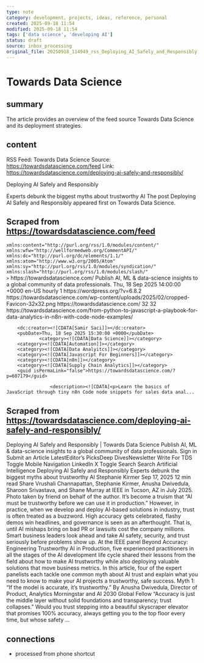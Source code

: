 ```yaml
---
type: note
category: development, projects, ideas, reference, personal
created: 2025-09-18 11:54
modified: 2025-09-18 11:54
tags: ['data science', 'developing AI']
status: draft
source: inbox_processing
original_file: 20250918_114949_rss_Deploying_AI_Safely_and_Responsibly.txt
---
```


# Towards Data Science

## summary
The article provides an overview of the feed source Towards Data Science and its deployment strategies.

## content
RSS Feed: Towards Data Science
Source: https://towardsdatascience.com/feed
Link: https://towardsdatascience.com/deploying-ai-safely-and-responsibly/

Deploying AI Safely and Responsibly

Experts debunk the biggest myths about trustworthy AI The post Deploying AI Safely and Responsibly appeared first on Towards Data Science.

## Scraped from https://towardsdatascience.com/feed
<?xml version="1.0" encoding="UTF-8"?><rss version="2.0"
	xmlns:content="http://purl.org/rss/1.0/modules/content/"
	xmlns:wfw="http://wellformedweb.org/CommentAPI/"
	xmlns:dc="http://purl.org/dc/elements/1.1/"
	xmlns:atom="http://www.w3.org/2005/Atom"
	xmlns:sy="http://purl.org/rss/1.0/modules/syndication/"
	xmlns:slash="http://purl.org/rss/1.0/modules/slash/"
	>

<channel>
	<title>Towards Data Science</title>
	<atom:link href="https://towardsdatascience.com/feed/" rel="self" type="application/rss+xml" />
	<link>https://towardsdatascience.com/</link>
	<description>Publish AI, ML &#38; data-science insights to a global community of data professionals.</description>
	<lastBuildDate>Thu, 18 Sep 2025 14:00:00 +0000</lastBuildDate>
	<language>en-US</language>
	<sy:updatePeriod>
	hourly	</sy:updatePeriod>
	<sy:updateFrequency>
	1	</sy:updateFrequency>
	<generator>https://wordpress.org/?v=6.8.2</generator>

<image>
	<url>https://towardsdatascience.com/wp-content/uploads/2025/02/cropped-Favicon-32x32.png</url>
	<title>Towards Data Science</title>
	<link>https://towardsdatascience.com/</link>
	<width>32</width>
	<height>32</height>
</image> 
	<item>
		<title>From Python to JavaScript: A Playbook for Data Analytics in n8n with Code Node Examples</title>
		<link>https://towardsdatascience.com/from-python-to-javascript-a-playbook-for-data-analytics-in-n8n-with-code-node-examples/</link>
		
		<dc:creator><![CDATA[Samir Saci]]></dc:creator>
		<pubDate>Thu, 18 Sep 2025 15:30:00 +0000</pubDate>
				<category><![CDATA[Data Science]]></category>
		<category><![CDATA[Automation]]></category>
		<category><![CDATA[Data Analyitcs]]></category>
		<category><![CDATA[Javascript For Beginners]]></category>
		<category><![CDATA[n8n]]></category>
		<category><![CDATA[Supply Chain Analytics]]></category>
		<guid isPermaLink="false">https://towardsdatascience.com/?p=607179</guid>

					<description><![CDATA[<p>Learn the basics of JavaScript through tiny n8n Code node snippets for sales data anal...


## Scraped from https://towardsdatascience.com/deploying-ai-safely-and-responsibly/
Deploying AI Safely and Responsibly | Towards Data Science Publish AI, ML &amp; data-science insights to a global community of data professionals. Sign in Submit an Article LatestEditor’s PicksDeep DivesNewsletter Write For TDS Toggle Mobile Navigation LinkedIn X Toggle Search Search Artificial Intelligence Deploying AI Safely and Responsibly Experts debunk the biggest myths about trustworthy AI Stephanie Kirmer Sep 17, 2025 12 min read Share Vrushali Channapattan, Stephanie Kirmer, Anusha Dwivedula, Sharoon Srivastava, and Shane Murray at IEEE in Tucson, AZ in July 2025. Photo taken by friend on behalf of the author. It&#8217;s become a truism that “AI must be trustworthy before we can use it in production.” However, in practice, when we develop and deploy AI-based solutions in industry, trust is often treated as a buzzword. High accuracy gets celebrated, flashy demos win headlines, and governance is seen as an afterthought. That is, until AI mishaps bring on bad PR or lawsuits cost the company millions. Smart business leaders look ahead and take AI safety, security, and trust seriously before problems show up. At the IEEE panel Beyond Accuracy: Engineering Trustworthy AI in Production, five experienced practitioners in all the stages of the AI development life cycle shared their lessons from the field about how to make AI trustworthy while also deploying valuable solutions that move business metrics. In this article, four of the expert panelists each tackle one common myth about AI trust and explain what you need to know to make your AI projects a trustworthy, safe success. Myth 1: “If the model is accurate, it’s trustworthy.” By Anusha Dwivedula, Director of Product, Analytics Morningstar and AI 2030 Global Fellow “Accuracy is just the middle layer without solid foundations and transparency; trust collapses.” Would you trust stepping into a beautiful skyscraper elevator that promises 100% accuracy, always getting you to the top floor every time, but whose safety ...


## connections
- processed from phone shortcut
